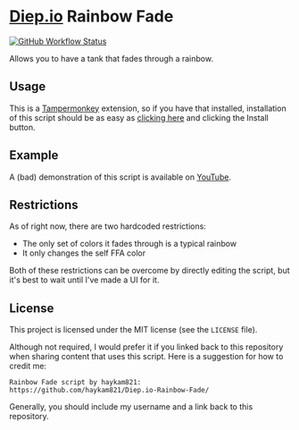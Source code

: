# [Diep.io](http://diep.io/) Rainbow Fade

[![GitHub Workflow Status](https://img.shields.io/github/workflow/status/haykam821/Diep.io-Rainbow-Fade/Lint)](https://github.com/haykam821/Diep.io-Rainbow-Fade/actions/workflows/lint.yml)

Allows you to have a tank that fades through a rainbow.

## Usage

This is a [Tampermonkey](https://chrome.google.com/webstore/detail/tampermonkey/dhdgffkkebhmkfjojejmpbldmpobfkfo) extension, so if you have that installed, installation of this script should be as easy as [clicking here](https://github.com/haykam821/Diep.io-Rainbow-Fade/raw/master/index.user.js) and clicking the Install button.

## Example

A (bad) demonstration of this script is available on [YouTube](https://www.youtube.com/watch?v=JlUaluBR6sA).

## Restrictions

As of right now, there are two hardcoded restrictions:

* The only set of colors it fades through is a typical rainbow
* It only changes the self FFA color

Both of these restrictions can be overcome by directly editing the script, but it's best to wait until I've made a UI for it.

## License

This project is licensed under the MIT license (see the `LICENSE` file).

Although not required, I would prefer it if you linked back to this repository when sharing content that uses this script. Here is a suggestion for how to credit me:

    Rainbow Fade script by haykam821: https://github.com/haykam821/Diep.io-Rainbow-Fade/

Generally, you should include my username and a link back to this repository.
